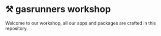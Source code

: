 # ⚒ gasrunners workshop
Welcome to our workshop, all our apps and packages are crafted in this repository.
